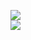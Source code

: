 [![](https://img.shields.io/badge/Made%20With-Github%20Spray-lightgrey.svg?style=for-the-badge&logo=github)](https://github.com/Annihil/github-spray#9722)  
[![](https://i.imgur.com/2DrTn0Z.gif)](https://github.com/Annihil/github-spray)